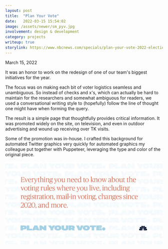 ```yaml
---
layout: post
title:  "Plan Your Vote"
date:   2022-03-15 15:54:02
image: /assets/newer/sm_pyv.jpg
involvement: design & development
category: projects
writeup: true
storylink: https://www.nbcnews.com/specials/plan-your-vote-2022-elections
---
```


<p class="date" markdown="1">
March 15, 2022
</p>


It was an honor to work on the redesign of one of our team's biggest initiatives for the year.

The focus was on making each bit of voter logistics seamless and unambiguous. So instead of checks and x's, which can actually be hard to maintain for the researchers and somewhat ambiguous for readers, we used a conversational writing style to (hopefully) follow the line of thought one might have when forming the query.

The result is a simple page that thoughtfully provides critical information. It was promoted widely on the site, on television, and even in outdoor advertising and wound up receiving over TK visits.

Some of the promotion was in-house. I crafted this background for automated Twitter graphics very quickly for automated graphics my colleague put together with Puppeteer, leveraging the type and color of the original piece.

![Twitter graphic showcasing background](/assets/newer/tw_en_pyv.jpg)